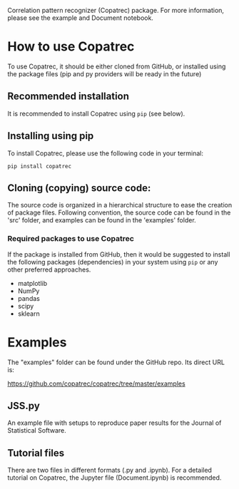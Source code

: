 Correlation pattern recognizer (Copatrec) package.
For more information, please see the example and Document notebook.

# How to use Copatrec
To use Copatrec, it should be either cloned from GitHub, or
installed using the package files (pip and py providers will
be ready in the future)

## Recommended installation
It is recommended to install Copatrec using `pip` (see below).

## Installing using pip
To install Copatrec, please use the following code in your terminal:

```pip install copatrec```

## Cloning (copying) source code:
The source code is organized in a hierarchical structure to ease the creation of package files. 
Following convention, the source code can be found in the 'src' folder, and examples can be found in the 'examples' folder.

### Required packages to use Copatrec
If the package is installed from GitHub, then it would be suggested
to install the following packages (dependencies) in your system using `pip` or any other 
preferred approaches. 
- matplotlib
- NumPy
- pandas
- scipy
- sklearn

# Examples

The "examples" folder can be found under the GitHub repo. Its direct URL is:

https://github.com/copatrec/copatrec/tree/master/examples

## JSS.py
An example file with setups to reproduce paper results for the Journal of Statistical Software.

## Tutorial files
There are two files in different formats (.py and .ipynb). For a detailed tutorial on Copatrec, the Jupyter
file (Document.ipynb) is recommended. 
